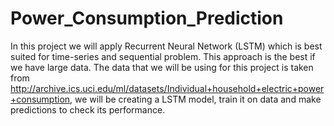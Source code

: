 # Power_Consumption_Prediction
In this project we will apply Recurrent Neural Network (LSTM) which is best suited for time-series and sequential problem. This approach is the best if we have large data. 
The data that we will be using for this project is taken from http://archive.ics.uci.edu/ml/datasets/Individual+household+electric+power+consumption, we will be creating a LSTM
model, train it on data and make predictions to check its performance.
